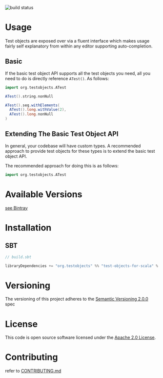 ![build status](https://travis-ci.org/test-objects/test-objects-for-scala.svg?branch=master)

# Usage
Test objects are exposed over via a fluent interface which makes usage fairly self explanatory from within any editor 
supporting auto-completion. 

## Basic
If the basic test object API supports all the test objects you need, all you need to do is directly reference `ATest()`. 
As follows:

```SCALA
import org.testobjects.ATest

ATest().string.nonNull

ATest().seq.withElements(
  ATest().long.withValue(2),
  ATest().long.nonNull
)

```

## Extending The Basic Test Object API
In general, your codebase will have custom types. A recommended approach to provide test objects for these types is
to extend the basic test object API. 

The recommended approach for doing this is as follows:

```SCALA
import org.testobjects.ATest
```

# Available Versions
[see Bintray](https://bintray.com/test-objects/maven/test-objects-for-scala)

# Installation

## SBT

```SCALA
// build.sbt

libraryDependencies += "org.testobjects" %% "test-objects-for-scala" % testObjectsForScalaVersion

```

# Versioning

The versioning of this project adheres to the [Semantic Versioning 2.0.0](http://semver.org/spec/v2.0.0.html) spec

# License

This code is open source software licensed under the [Apache 2.0 License](http://www.apache.org/licenses/LICENSE-2.0).

# Contributing

refer to [CONTRIBUTING.md](CONTRIBUTING.md)
